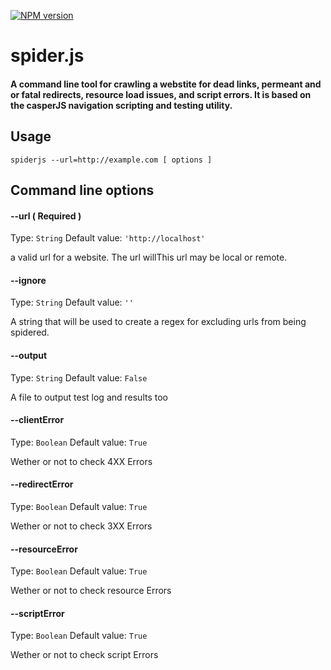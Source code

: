 [![NPM version](https://badge.fury.io/js/spider.js.png)](https://www.npmjs.com/package/spider.js)


# spider.js
#### A command line tool for crawling a webstite for dead links, permeant and or fatal redirects, resource load issues, and script errors. It is based on the casperJS navigation scripting and testing utility.

## Usage

```
spiderjs --url=http://example.com [ options ]
```

## Command line options

#### --url ( Required )
Type: `String`
Default value: `'http://localhost'`

a valid url for a website. The url willThis url may be local or remote.


#### --ignore
Type: `String`
Default value: `''`

A string that will be used to create a regex for excluding urls from being spidered.
#### --output
Type: `String`
Default value: `False`

A file to output test log and results too

#### --clientError
Type: `Boolean`
Default value: `True`

Wether or not to check 4XX Errors

#### --redirectError
Type: `Boolean`
Default value: `True`

Wether or not to check 3XX Errors

#### --resourceError
Type: `Boolean`
Default value: `True`

Wether or not to check resource Errors

#### --scriptError
Type: `Boolean`
Default value: `True`

Wether or not to check script Errors